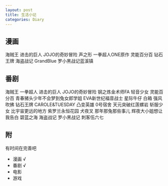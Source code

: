 ```yaml
---    
layout: post    
title: 生活小记    
categories: Diary    
---    
```


## 漫画  
海贼王  进击的巨人  JOJO的奇妙冒险  声之形  一拳超人ONE原作  灵能百分百  钻石王牌  海盗战记  GrandBlue  罗小黑战记蓝溪镇

## 番剧  
海贼王  一拳超人  进击的巨人  JOJO的奇妙冒险  钢之炼金术师FA  轻音少女  灵能百分百  青春猪头少年不会梦到兔女郎学姐  EVA新世纪福音战士  星际牛仔  白箱  强风吹拂  钻石王牌  CAROLE&TUESDAY  凸变英雄  0号宿舍  天元突破红莲螺岩  斩服少女  比宇宙更远的地方  紫罗兰永恒花园  犬夜叉  那年那兔那些事儿  辉夜大小姐想让我告白  碧蓝之海  海盗战记 罗小黑战记  刺客伍六七

## 附  
有时间在完善吧    
- 漫画 √  
- 番剧 √   
- 电影   
- 游戏
